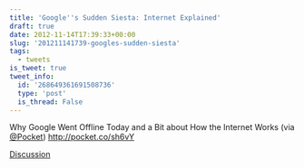 ```yaml
---
title: 'Google''s Sudden Siesta: Internet Explained'
draft: true
date: 2012-11-14T17:39:33+00:00
slug: '201211141739-googles-sudden-siesta'
tags:
  - tweets
is_tweet: true
tweet_info:
  id: '268649361691508736'
  type: 'post'
  is_thread: False
---
```




Why Google Went Offline Today and a Bit about How the Internet Works (via [@Pocket](https://x.com/Pocket)) <http://pocket.co/sh6vY>

[Discussion](https://x.com/sytelus/status/268649361691508736)
